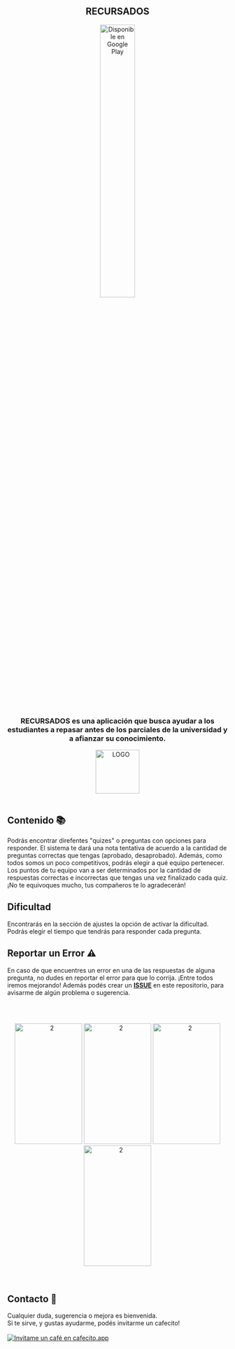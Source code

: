 <div>
<h2 align="center">RECURSADOS</h2>
  
<div align="center"><a href='https://play.google.com/store/apps/details?id=com.copitosystem.recursados'><img width="40%" height="40%" alt='Disponible en Google Play' src='https://play.google.com/intl/en_us/badges/static/images/badges/es-419_badge_web_generic.png'/></a></div>
  
<div align="center">  
  <p>
    <h3><strong>RECURSADOS</strong> es una aplicación que busca ayudar a los estudiantes a repasar antes de los parciales de la universidad y a afianzar su conocimiento.</h3>
  </p>
    <div align="CENTER">
      <img style="display: block; margin-left: auto; margin-right: auto;" src="https://i.ibb.co/bPKgrHS/LOGO.png" alt="LOGO" alt="1" alt="1" width="100" height="100" border="0">
    <br/>
</div>
</div>

## Contenido 📚
  Podrás encontrar direfentes "quizes" o preguntas con opciones para responder. El sistema te dará una nota tentativa de acuerdo a la cantidad de preguntas correctas que tengas (aprobado, desaprobado). Además, como todos somos un poco competitivos, podrás elegir a qué equipo pertenecer. Los puntos de tu equipo van a ser determinados por la cantidad de respuestas correctas e incorrectas que tengas una vez finalizado cada quiz. ¡No te equivoques mucho, tus compañeros te lo agradecerán! 
  
## Dificultad
  Encontrarás en la sección de ajustes la opción de activar la dificultad. Podrás elegir el tiempo que tendrás para responder cada pregunta. 
  
## Reportar un Error ⚠️
  En caso de que encuentres un error en una de las respuestas de alguna pregunta, no dudes en reportar el error para que lo corrija. ¡Entre todos iremos mejorando!
  Además podés crear un <b><a href="https://github.com/OmgCopito95/Recursados-App/issues">ISSUE</a></b> en este repositorio, para avisarme de algún problema o sugerencia. 
  
  <br><br>
  
<div align="CENTER">
  <img src="https://i.ibb.co/xGgJmKZ/Whats-App-Image-2021-08-24-at-20-11-19-3.jpg" alt="2" width="154" height="276" border="0">
  <img src="https://i.ibb.co/tMggzLH/Whats-App-Image-2021-08-24-at-20-11-19-1.jpg" alt="2" width="154" height="276" border="0">
  <img src="https://i.ibb.co/FwxXnLs/Whats-App-Image-2021-08-24-at-20-13-02.jpg" alt="2" width="154" height="276" border="0">
  <img src="https://i.ibb.co/7YvzvcW/Whats-App-Image-2021-08-24-at-20-11-19-2.jpg" alt="2" width="154" height="276" border="0">
    <br/><br/>
</div>
  
<div style="text-align: left;" align="CENTER">&nbsp;</div>
  
</div>

## Contacto 🤝
Cualquier duda, sugerencia o mejora es bienvenida.
  <br>
  Si te sirve, y gustas ayudarme, podés invitarme un cafecito! <br><br>
  <a href='https://cafecito.app/omgcopito95' rel='noopener' target='_blank'><img srcset='https://cdn.cafecito.app/imgs/buttons/button_2.png 1x, https://cdn.cafecito.app/imgs/buttons/button_2_2x.png 2x, https://cdn.cafecito.app/imgs/buttons/button_2_3.75x.png 3.75x' src='https://cdn.cafecito.app/imgs/buttons/button_2.png' alt='Invitame un café en cafecito.app' /></a>
